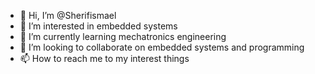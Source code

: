 - 👋 Hi, I’m @Sherifismael
- 👀 I’m interested in embedded systems 
- 🌱 I’m currently learning mechatronics engineering 
- 💞️ I’m looking to collaborate on embedded systems and programming 
- 📫 How to reach me to my interest things

<!---
Sherifismael/Sherifismael is a ✨ special ✨ repository because its `README.md` (this file) appears on your GitHub profile.
You can click the Preview link to take a look at your changes.
--->
